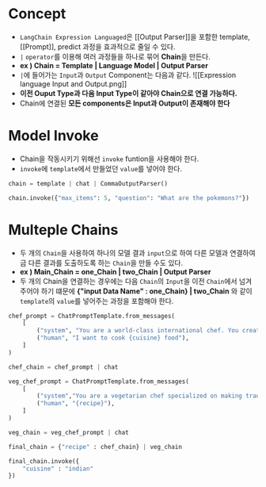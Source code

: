 # Concept
- `LangChain Expression Languaged`은 [[Output Parser]]을 포함한 template, [[Prompt]], predict 과정을 효과적으로 줄일 수 있다.
- `|` `operator`를 이용해 여러 과정들을 하나로 묶어 **Chain**을 만든다.
- **ex ) Chain = Template | Language Model | Output Parser**
- `|`에 들어가는 `Input`과 `Output` Component는 다음과 같다. 
![[Expression language Input and Output.png]]
- **이전 Ouput Type과 다음 Input Type이 같아야 Chain으로 연결 가능하다.**
- Chain에 연결된 **모든 components은 Input과 Output이 존재해야 한다**
# Model Invoke
- Chain을 작동시키기 위해선 `invoke` funtion을 사용해야 한다.
- `invoke`에 `template`에서 만들었던 `value`를 넣어야 한다.

```python
chain = template | chat | CommaOutputParser()

chain.invoke({"max_items": 5, "question": "What are the pokemons?"})
```

# Multeple Chains
- 두 개의 `Chain`을 사용하여 하나의 모델 결과 `input`으로 하여 다른 모델과 연결하여금 다른 결과를 도출하도록 하는 `Chain`을 만들 수도 있다.
- **ex ) Main_Chain =  one_Chain | two_Chain | Output Parser**
- 두 개의 Chain을 연결하는 경우에는 다음 `Chain`의 `Input`을 이전 `Chain`에서 넘겨주어야 하기 떄문에 **{"input Data Name" : one_Chain} | two_Chain** 와 같이 `template`의 `value`를 넣어주는 과정을 포함해야 한다.
```python
chef_prompt = ChatPromptTemplate.from_messages(
    [
        ("system", "You are a world-class international chef. You create esay to follow recipies for any type of cuisine with easy to find ingredients",),
        ("human", "I want to cook {cuisine} food"),
    ]
)

chef_chain = chef_prompt | chat

veg_chef_prompt = ChatPromptTemplate.from_messages(
    [
        ("system","You are a vegetarian chef specialized on making traditional recipies vegetarian. You find alternative ingredients and explain their preparation. You don't radically modify the recipe. If there is no alternative for a food just say you don't know how to replace it.",),
        ("human", "{recipe}"),
    ]
)

veg_chain = veg_chef_prompt | chat

final_chain = {"recipe" : chef_chain} | veg_chain

final_chain.invoke({
    "cuisine" : "indian"
})
```
